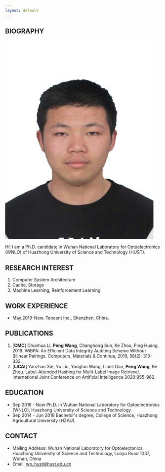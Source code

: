 ```yaml
---
layout: default
---
```


## BIOGRAPHY

<img class="fit-picture" src="sherlock.jpg">

Hi! I am a Ph.D. candidate in Wuhan National Laboratory for Optoelectronics (WNLO) of Huazhong University of Science and Technology (HUST).

## RESEARCH INTEREST

1. Computer System Architecture
2. Cache, Storage
3. Machine Learning, Reinforcement Learning

## WORK EXPERIENCE
* May.2019-Now. Tencent Inc., Shenzhen, China.

## PUBLICATIONS

1. [**CMC**] Chunhua Li, **Peng Wang**, Changhong Sun, Ke Zhou, Ping Huang. 2019. WiBPA: An Efficient Data Integrity Auditing Scheme Without Bilinear Pairings. Computers, Materials & Continua, 2019, 58(2): 319-333.
2. [**IJCAI**] Yanzhao Xie, Yu Liu, Yangtao Wang, Lianli Gao, **Peng Wang**, Ke Zhou. Label-Attended Hashing for Multi-Label Image Retrieval. International Joint Conference on Artificial Intelligence 2020:955-962.

## EDUCATION

* Sep 2018 - Now Ph.D. in Wuhan National Laboratory for Optoelectronics (WNLO), Huazhong University of Science and Technology.
* Sep 2014 - Jun 2018 Bachelor's degree, College of Science, Huazhong Agricultural University (HZAU).


## CONTACT

* Mailing Address: Wuhan National Laboratory for Optoelectonics, Huazhong University of Science and Technology, Luoyu Road 1037, Wuhan, China
* Email: [wp_hust@hust.edu.cn](mailto:wp_hust@hust.edu.cn)

